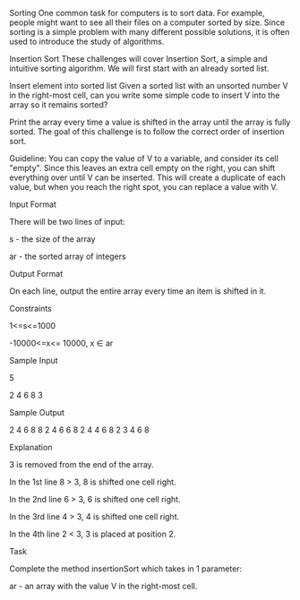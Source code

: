 Sorting 
One common task for computers is to sort data. For example, people might want to see all their files on a computer sorted by size. Since sorting is a simple problem with many different possible solutions, it is often used to introduce the study of algorithms.

Insertion Sort 
These challenges will cover Insertion Sort, a simple and intuitive sorting algorithm. We will first start with an already sorted list.

Insert element into sorted list 
Given a sorted list with an unsorted number V in the right-most cell, can you write some simple code to insert V into the array so it remains sorted?

Print the array every time a value is shifted in the array until the array is fully sorted. The goal of this challenge is to follow the correct order of insertion sort.

Guideline: You can copy the value of V to a variable, and consider its cell "empty". Since this leaves an extra cell empty on the right, you can shift everything over until V can be inserted. This will create a duplicate of each value, but when you reach the right spot, you can replace a value with V.

Input Format 

There will be two lines of input:

s - the size of the array

ar - the sorted array of integers

Output Format 

On each line, output the entire array every time an item is shifted in it.

Constraints 

1<=s<=1000 

-10000<=x<= 10000, x ∈ ar

Sample Input

5

2 4 6 8 3

Sample Output

2 4 6 8 8 
2 4 6 6 8 
2 4 4 6 8 
2 3 4 6 8 

Explanation

3 is removed from the end of the array.

In the 1st line 8 > 3, 8 is shifted one cell right. 

In the 2nd line 6 > 3, 6 is shifted one cell right. 

In the 3rd line 4 > 3, 4 is shifted one cell right. 

In the 4th line 2 < 3, 3 is placed at position 2.

Task

Complete the method insertionSort which takes in 1 parameter:

ar - an array with the value V in the right-most cell.
